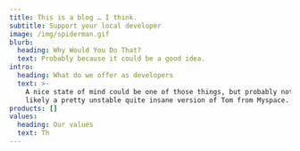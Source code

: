 ```yaml
---
title: This is a blog … I think.
subtitle: Support your local developer
image: /img/spiderman.gif
blurb:
  heading: Why Would You Do That?
  text: Probably because it could be a good idea.
intro:
  heading: What do we offer as developers
  text: >-
    A nice state of mind could be one of those things, but probably not. Most
    likely a pretty unstable quite insane version of Tom from Myspace. 
products: []
values:
  heading: Our values
  text: Th
---
```


